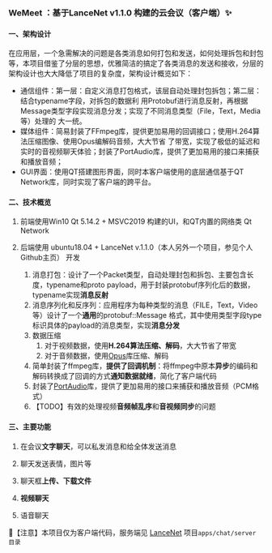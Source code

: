 ### WeMeet ：基于LanceNet v1.1.0 构建的云会议（客户端）✨

#### 一、架构设计

​	在应用层，一个急需解决的问题是各类消息如何打包和发送，如何处理拆包和封包等，本项目借鉴了分层的思想，优雅简洁的搞定了各类消息的发送和接收，分层的架构设计也大大降低了项目的复杂度，架构设计概览如下：

- 通信组件：第一层：自定义消息打包格式，该层自动处理封包拆包；第二层：结合typename字段，对拆包的数据利
  用Protobuf进行消息反射，再根据Message类型字段实现消息分发；实现了不同消息类型（File，Text，Media等）处理的
  大一统。
- 媒体组件：简易封装了FFmpeg库，提供更加易用的回调接口；使用H.264算法压缩图像、使用Opus编解码音频，大大节省
  了带宽，实现了极低的延迟和实时的音视频聊天体验；封装了PortAudio库，提供了更加易用的接口来捕获和播放音频；
- GUI界面：使用QT搭建图形界面，同时本客户端使用的底层通信基于QT Network库，同时实现了客户端的跨平台。

#### 二、**技术概览**

1. 前端使用Win10 Qt 5.14.2 + MSVC2019 构建的UI，和QT内置的网络类 Qt Network
2. 后端使用 ubuntu18.04 + LanceNet v.1.1.0（本人另外一个项目，参见个人Github主页） 开发

   1. 消息打包：设计了一个Packet类型，自动处理封包和拆包、主要包含长度，typename和proto payload，用于封装protobuf序列化后的数据，typename实现**消息反射**
   2. 消息序列化和反序列：应用程序为每种类型的消息（FILE，Text，Video等）设计了一个**通用**的protobuf::Message 格式，其中使用类型字段type标识具体的payload的消息类型，实现**消息分发**
   3. 数据压缩
      1. 对于视频数据，使用**H.264算法压缩、解码**，大大节省了带宽
      2. 对于音频数据，使用[Opus](https://www.opus-codec.org/)库压缩、解码
   4. 简单封装了ffmpeg库，**提供了回调机制**：将ffmpeg中原本**异步**的编码和解码转换成了回调的方式**通知数据就绪**，简化了客户端代码
   5. 封装了[PortAudio](http://portaudio.com/docs/v19-doxydocs/index.html)库，提供了更加易用的接口来捕获和播放音频（PCM格式）
   6. 【TODO】有效的处理视频**音频帧乱序**和**音视频同步**的问题

#### 三、**主要功能**

1. 在会议**文字聊天**，可以私发消息和给全体发送消息

2. 聊天发送表情，图片等

3. 聊天框**上传、下载文件**

4. **视频聊天**

5. 语音聊天

   

🎯【注意】本项目仅为客户端代码，服务端见 [LanceNet](https://github.com/LACHENNG/LanceNet) 项目`apps/chat/server 目录`

